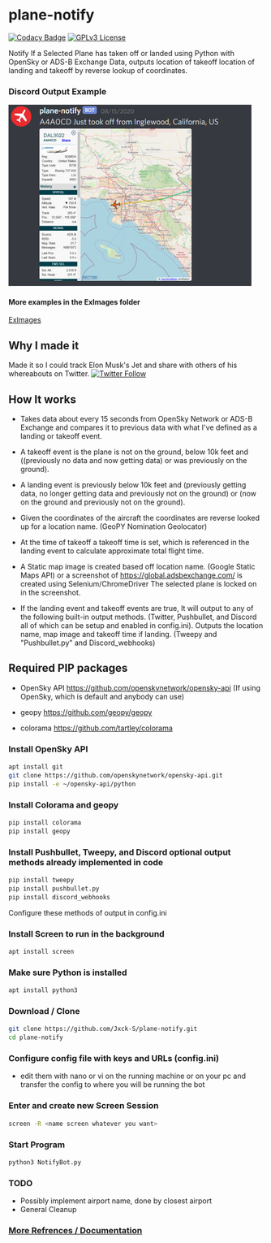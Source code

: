 # plane-notify

[![Codacy Badge](https://api.codacy.com/project/badge/Grade/c4e1d839eec3468cadfe351d64dc1ac4)](https://app.codacy.com/manual/Jxck-S/plane-notify?utm_source=github.com&utm_medium=referral&utm_content=Jxck-S/plane-notify&utm_campaign=Badge_Grade_Settings)
[![GPLv3 License](https://img.shields.io/badge/License-GPL%20v3-yellow.svg)](https://opensource.org/licenses/)

Notify If a Selected Plane has taken off or landed using Python with OpenSky or ADS-B Exchange Data, outputs location of takeoff location of landing and takeoff by reverse lookup of coordinates.

### Discord Output Example

![Discord Output Example](./ExImages/DiscordEX.png?raw=true)

#### More examples in  the ExImages folder

[ExImages](./ExImages)

## Why I made it

Made it so I could track Elon Musk's Jet and share with others of his whereabouts on Twitter. [![Twitter Follow](https://img.shields.io/twitter/follow/ElonJet.svg?style=social)](https://twitter.com/ElonJet)

## How It works

-   Takes data about every 15 seconds from OpenSky Network or ADS-B Exchange and compares it to previous data with what I've defined as a landing or takeoff event.

-   A takeoff event is the plane is not on the ground, below 10k feet and ((previously no data and now getting data) or was previously on the ground).

-   A landing event is previously below 10k feet and (previously getting data, no longer getting data and previously not on the ground) or (now on the ground and previously not on the ground).

-   Given the coordinates of the aircraft the coordinates are reverse looked up for a location name. (GeoPY Nomination Geolocator)

-   At the time of takeoff a takeoff time is set, which is referenced in the landing event to calculate approximate total flight time.

-   A Static map image is created based off location name. (Google Static Maps API) or a screenshot of <https://global.adsbexchange.com/> is created using Selenium/ChromeDriver The selected plane is locked on in the screenshot.

-   If the landing event and takeoff events are true, It will output to any of the following built-in output methods. (Twitter, Pushbullet, and Discord all of which can be setup and enabled in config.ini). Outputs the location name, map image and takeoff time if landing. (Tweepy and "Pushbullet.py" and Discord_webhooks)

## Required PIP packages

-   OpenSky API <https://github.com/openskynetwork/opensky-api> (If using OpenSky, which is default and anybody can use)

-   geopy <https://github.com/geopy/geopy>

-   colorama <https://github.com/tartley/colorama>

### Install OpenSky API

```bash
apt install git
git clone https://github.com/openskynetwork/opensky-api.git
pip install -e ~/opensky-api/python
```

### Install Colorama and geopy

```bash
pip install colorama
pip install geopy
```

### Install Pushbullet, Tweepy, and Discord optional output methods already implemented in code

```bash
pip install tweepy
pip install pushbullet.py
pip install discord_webhooks
```

Configure these methods of output in config.ini

### Install Screen to run in the background

```bash
apt install screen
```

### Make sure Python is installed

```bash
apt install python3
```

### Download / Clone

```bash
git clone https://github.com/Jxck-S/plane-notify.git
cd plane-notify
```

### Configure config file with keys and URLs (config.ini)

-   edit them with nano or vi on the running machine or on your pc and transfer the config to where you will be running the bot

### Enter and create new Screen Session

```bash
screen -R <name screen whatever you want>
```

### Start Program

```bash
python3 NotifyBot.py
```

### TODO

-   Possibly implement airport name, done by closest airport
-   General Cleanup 

### [ More Refrences / Documentation](Refrences.md)
